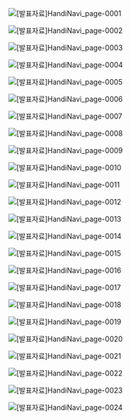 ![[발표자료]HandiNavi_page-0001](C:\Users\phi49\Downloads\ilovepdf_pages-to-jpg\[발표자료]HandiNavi_page-0001.jpg)

![[발표자료]HandiNavi_page-0002](C:\Users\phi49\Downloads\ilovepdf_pages-to-jpg\[발표자료]HandiNavi_page-0002.jpg)

![[발표자료]HandiNavi_page-0003](C:\Users\phi49\Downloads\ilovepdf_pages-to-jpg\[발표자료]HandiNavi_page-0003.jpg)

![[발표자료]HandiNavi_page-0004](C:\Users\phi49\Downloads\ilovepdf_pages-to-jpg\[발표자료]HandiNavi_page-0004.jpg)

![[발표자료]HandiNavi_page-0005](C:\Users\phi49\Downloads\ilovepdf_pages-to-jpg\[발표자료]HandiNavi_page-0005.jpg)

![[발표자료]HandiNavi_page-0006](C:\Users\phi49\Downloads\ilovepdf_pages-to-jpg\[발표자료]HandiNavi_page-0006.jpg)

![[발표자료]HandiNavi_page-0007](C:\Users\phi49\Downloads\ilovepdf_pages-to-jpg\[발표자료]HandiNavi_page-0007.jpg)

![[발표자료]HandiNavi_page-0008](C:\Users\phi49\Downloads\ilovepdf_pages-to-jpg\[발표자료]HandiNavi_page-0008.jpg)

![[발표자료]HandiNavi_page-0009](C:\Users\phi49\Downloads\ilovepdf_pages-to-jpg\[발표자료]HandiNavi_page-0009.jpg)

![[발표자료]HandiNavi_page-0010](C:\Users\phi49\Downloads\ilovepdf_pages-to-jpg\[발표자료]HandiNavi_page-0010.jpg)

![[발표자료]HandiNavi_page-0011](C:\Users\phi49\Downloads\ilovepdf_pages-to-jpg\[발표자료]HandiNavi_page-0011.jpg)

![[발표자료]HandiNavi_page-0012](C:\Users\phi49\Downloads\ilovepdf_pages-to-jpg\[발표자료]HandiNavi_page-0012.jpg)

![[발표자료]HandiNavi_page-0013](C:\Users\phi49\Downloads\ilovepdf_pages-to-jpg\[발표자료]HandiNavi_page-0013.jpg)

![[발표자료]HandiNavi_page-0014](C:\Users\phi49\Downloads\ilovepdf_pages-to-jpg\[발표자료]HandiNavi_page-0014.jpg)

![[발표자료]HandiNavi_page-0015](C:\Users\phi49\Downloads\ilovepdf_pages-to-jpg\[발표자료]HandiNavi_page-0015.jpg)

![[발표자료]HandiNavi_page-0016](C:\Users\phi49\Downloads\ilovepdf_pages-to-jpg\[발표자료]HandiNavi_page-0016.jpg)

![[발표자료]HandiNavi_page-0017](C:\Users\phi49\Downloads\ilovepdf_pages-to-jpg\[발표자료]HandiNavi_page-0017.jpg)

![[발표자료]HandiNavi_page-0018](C:\Users\phi49\Downloads\ilovepdf_pages-to-jpg\[발표자료]HandiNavi_page-0018.jpg)

![[발표자료]HandiNavi_page-0019](C:\Users\phi49\Downloads\ilovepdf_pages-to-jpg\[발표자료]HandiNavi_page-0019.jpg)

![[발표자료]HandiNavi_page-0020](C:\Users\phi49\Downloads\ilovepdf_pages-to-jpg\[발표자료]HandiNavi_page-0020.jpg)

![[발표자료]HandiNavi_page-0021](C:\Users\phi49\Downloads\ilovepdf_pages-to-jpg\[발표자료]HandiNavi_page-0021.jpg)

![[발표자료]HandiNavi_page-0022](C:\Users\phi49\Downloads\ilovepdf_pages-to-jpg\[발표자료]HandiNavi_page-0022.jpg)

![[발표자료]HandiNavi_page-0023](C:\Users\phi49\Downloads\ilovepdf_pages-to-jpg\[발표자료]HandiNavi_page-0023.jpg)

![[발표자료]HandiNavi_page-0024](C:\Users\phi49\Downloads\ilovepdf_pages-to-jpg\[발표자료]HandiNavi_page-0024.jpg)
